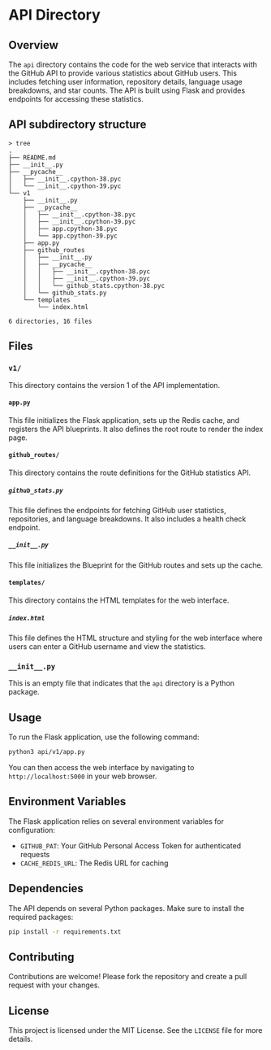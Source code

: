 # API Directory

## Overview

The `api` directory contains the code for the web service that interacts with the GitHub API to provide various statistics about GitHub users. This includes fetching user information, repository details, language usage breakdowns, and star counts. The API is built using Flask and provides endpoints for accessing these statistics.

## API subdirectory structure
```
> tree
.
├── README.md
├── __init__.py
├── __pycache__
│   ├── __init__.cpython-38.pyc
│   └── __init__.cpython-39.pyc
└── v1
    ├── __init__.py
    ├── __pycache__
    │   ├── __init__.cpython-38.pyc
    │   ├── __init__.cpython-39.pyc
    │   ├── app.cpython-38.pyc
    │   └── app.cpython-39.pyc
    ├── app.py
    ├── github_routes
    │   ├── __init__.py
    │   ├── __pycache__
    │   │   ├── __init__.cpython-38.pyc
    │   │   ├── __init__.cpython-39.pyc
    │   │   └── github_stats.cpython-38.pyc
    │   └── github_stats.py
    └── templates
        └── index.html

6 directories, 16 files
```
## Files

### `v1/`

This directory contains the version 1 of the API implementation.

#### `app.py`

This file initializes the Flask application, sets up the Redis cache, and registers the API blueprints. It also defines the root route to render the index page.

#### `github_routes/`

This directory contains the route definitions for the GitHub statistics API.

##### `github_stats.py`

This file defines the endpoints for fetching GitHub user statistics, repositories, and language breakdowns. It also includes a health check endpoint.

##### `__init__.py`

This file initializes the Blueprint for the GitHub routes and sets up the cache.

#### `templates/`

This directory contains the HTML templates for the web interface.

##### `index.html`

This file defines the HTML structure and styling for the web interface where users can enter a GitHub username and view the statistics.

### `__init__.py`

This is an empty file that indicates that the `api` directory is a Python package.

## Usage

To run the Flask application, use the following command:

```sh
python3 api/v1/app.py
```

You can then access the web interface by navigating to `http://localhost:5000` in your web browser.

## Environment Variables

The Flask application relies on several environment variables for configuration:

- `GITHUB_PAT`: Your GitHub Personal Access Token for authenticated requests
- `CACHE_REDIS_URL`: The Redis URL for caching

## Dependencies

The API depends on several Python packages. Make sure to install the required packages:

```sh
pip install -r requirements.txt
```

## Contributing

Contributions are welcome! Please fork the repository and create a pull request with your changes.

## License

This project is licensed under the MIT License. See the `LICENSE` file for more details.